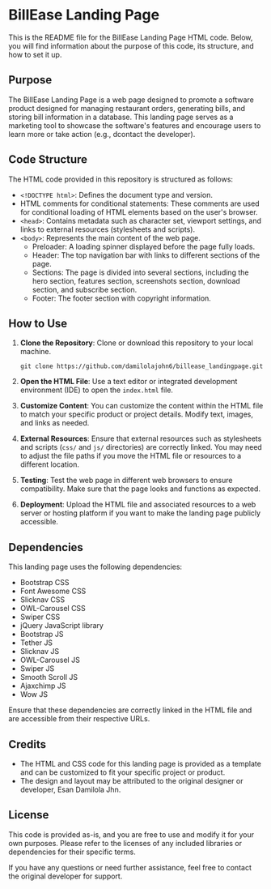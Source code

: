 # BillEase Landing Page

This is the README file for the BillEase Landing Page HTML code. Below, you will find information about the purpose of this code, its structure, and how to set it up.

## Purpose

The BillEase Landing Page is a web page designed to promote a software product designed for managing restaurant orders, generating bills, and storing bill information in a database. This landing page serves as a marketing tool to showcase the software's features and encourage users to learn more or take action (e.g., dcontact the developer).

## Code Structure

The HTML code provided in this repository is structured as follows:

- `<!DOCTYPE html>`: Defines the document type and version.
- HTML comments for conditional statements: These comments are used for conditional loading of HTML elements based on the user's browser.
- `<head>`: Contains metadata such as character set, viewport settings, and links to external resources (stylesheets and scripts).
- `<body>`: Represents the main content of the web page.
  - Preloader: A loading spinner displayed before the page fully loads.
  - Header: The top navigation bar with links to different sections of the page.
  - Sections: The page is divided into several sections, including the hero section, features section, screenshots section, download section, and subscribe section.
  - Footer: The footer section with copyright information.

## How to Use

1. **Clone the Repository**: Clone or download this repository to your local machine.

   ```
   git clone https://github.com/damilolajohn6/billease_landingpage.git
   ```

2. **Open the HTML File**: Use a text editor or integrated development environment (IDE) to open the `index.html` file.

3. **Customize Content**: You can customize the content within the HTML file to match your specific product or project details. Modify text, images, and links as needed.

4. **External Resources**: Ensure that external resources such as stylesheets and scripts (`css/` and `js/` directories) are correctly linked. You may need to adjust the file paths if you move the HTML file or resources to a different location.

5. **Testing**: Test the web page in different web browsers to ensure compatibility. Make sure that the page looks and functions as expected.

6. **Deployment**: Upload the HTML file and associated resources to a web server or hosting platform if you want to make the landing page publicly accessible.

## Dependencies

This landing page uses the following dependencies:

- Bootstrap CSS
- Font Awesome CSS
- Slicknav CSS
- OWL-Carousel CSS
- Swiper CSS
- jQuery JavaScript library
- Bootstrap JS
- Tether JS
- Slicknav JS
- OWL-Carousel JS
- Swiper JS
- Smooth Scroll JS
- Ajaxchimp JS
- Wow JS

Ensure that these dependencies are correctly linked in the HTML file and are accessible from their respective URLs.

## Credits

- The HTML and CSS code for this landing page is provided as a template and can be customized to fit your specific project or product.
- The design and layout may be attributed to the original designer or developer, Esan Damilola Jhn.

## License

This code is provided as-is, and you are free to use and modify it for your own purposes. Please refer to the licenses of any included libraries or dependencies for their specific terms.

If you have any questions or need further assistance, feel free to contact the original developer for support.
